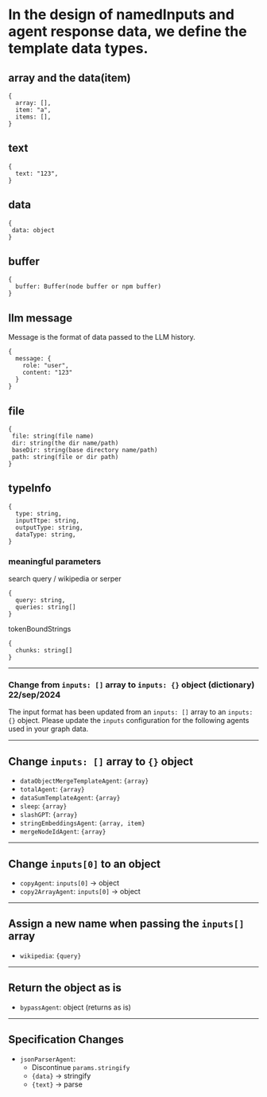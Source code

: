 # In the design of namedInputs and agent response data, we define the template data types.

## array and the data(item)

```
{
  array: [],
  item: "a",
  items: [],
}
```

## text

```
{
  text: "123",
}
```

## data
```
{
 data: object
}
```

## buffer
```
{
  buffer: Buffer(node buffer or npm buffer)
}
```

## llm message

Message is the format of data passed to the LLM history.

```
{
  message: {
    role: "user",
    content: "123"
  }
}
```

## file

```
{
 file: string(file name)
 dir: string(the dir name/path)
 baseDir: string(base directory name/path)
 path: string(file or dir path)
}
```

## typeInfo

```
{
  type: string,
  inputTtpe: string,
  outputType: string,
  dataType: string,
}
```

### meaningful parameters
search query / wikipedia or serper
```
{
  query: string,
  queries: string[]
}

```
tokenBoundStrings

```
{
  chunks: string[]
}
```



---
### Change from `inputs: []` array to `inputs: {}` object (dictionary) 22/sep/2024

The input format has been updated from an `inputs: []` array to an `inputs: {}` object. Please update the `inputs` configuration for the following agents used in your graph data.

---

## Change `inputs: []` array to `{}` object
- `dataObjectMergeTemplateAgent`: `{array}`
- `totalAgent`: `{array}`
- `dataSumTemplateAgent`: `{array}`
- `sleep`: `{array}`
- `slashGPT`: `{array}`
- `stringEmbeddingsAgent`: `{array, item}`
- `mergeNodeIdAgent`: `{array}`

---

## Change `inputs[0]` to an object
- `copyAgent`: `inputs[0]` -> object
- `copy2ArrayAgent`: `inputs[0]` -> object

---

## Assign a new name when passing the `inputs[]` array
- `wikipedia`: `{query}`

---

## Return the object as is
- `bypassAgent`: object (returns as is)

---

## Specification Changes
- `jsonParserAgent`:
  - Discontinue `params.stringify`
  - `{data}` -> stringify
  - `{text}` -> parse
